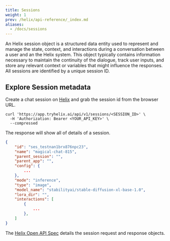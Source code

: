 ```yaml
---
title: Sessions
weight: 1
prev: /helix/api-reference/_index.md
aliases:
  - /docs/sessions
---
```


An Helix session object is a structured data entity used to represent and manage the state, context, and interactions during a conversation between a user and an the Helix system. This object typically contains information necessary to maintain the continuity of the dialogue, track user inputs, and store any relevant context or variables that might influence the responses. All sessions are identified by a unique session ID.

## Explore Session metadata

Create a chat session on [Helix](https://app.tryhelix.ai/session/ses_01j56vxhjn6qh23hecxdan147a) and grab the session id from the browser URL.

```shell
curl 'https://app.tryhelix.ai/api/v1/sessions/<SESSION_ID>' \
  -H 'Authorization: Bearer <YOUR_API_KEY>' \
  --compressed
```

The response will show all of details of a session.

```json
{
    "id": "ses_testnan1brx876npc23",
    "name": "magical-chat-815",
    "parent_session": "",
    "parent_app": "",
    "config": {
        ...
    },
    "mode": "inference",
    "type": "image",
    "model_name": "stabilityai/stable-diffusion-xl-base-1.0",
    "lora_dir": "",
    "interactions": [
        {
            ...
        },
    ]
}

```

The [Helix Open API Spec](https://github.com/helixml/helix/blob/main/api/pkg/server/swagger.yaml) details the session request and response objects.